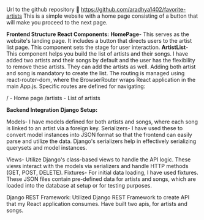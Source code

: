 Url to the github repository 
https://github.com/aradhya1402/favorite-artists
This is a simple website with a home page consisting of a button that will make you proceed to the next page.

**Frontend Structure**
**React Components:**
**HomePage**- This serves as the website's landing page. It includes a button that directs users to the artist list page. This component sets the stage for user interaction.
**ArtistList**- This component helps you build the list of artists and their songs. I have added two artists and their songs by default and the user has the flexibility to remove these artists. They can add the artists as well. Adding both artist and song is mandatory to create the list. 
The routing is managed using react-router-dom, where the BrowserRouter wraps React application in the main App.js. Specific routes are defined for navigating: 

/ - Home page
 /artists - List of artists
 
**Backend Integration**
**Django Setup:**

Models- I have models defined for both artists and songs, where each song is linked to an artist via a foreign key.
Serializers- I have used these to convert model instances into JSON format so that the frontend can easily parse and utilize the data. Django's serializers help in effectively serializing querysets and model instances.

Views- Utilize Django's class-based views to handle the API logic. These views interact with the models via serializers and handle HTTP methods (GET, POST, DELETE).
Fixtures- For initial data loading, I have used fixtures. These JSON files contain pre-defined data for artists and songs, which are loaded into the database at setup or for testing purposes. 

Django REST Framework:
Utilized Django REST Framework to create API that my React application consumes. 
Have built two apis, for artists and songs.
